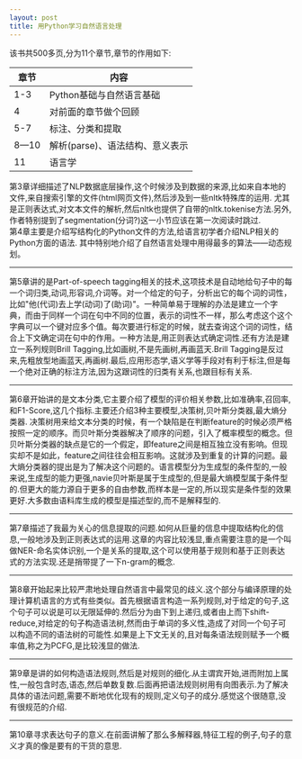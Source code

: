 ```yaml
---
layout: post
title: 用Python学习自然语言处理
---
```

该书共500多页,分为11个章节,章节的作用如下:  

| 章节 | 内容 |
| --- | ----------- |
| 1-3 | Python基础与自然语言基础 |
| 4 | 对前面的章节做个回顾 |
| 5-7 | 标注、分类和提取 |
| 8—10 | 解析(parse)、语法结构、意义表示 | 
| 11 | 语言学 |

第3章详细描述了NLP数据底层操作,这个时候涉及到数据的来源,比如来自本地的文件,来自搜索引擎的文件(html网页文件),然后涉及到一些nltk特殊库的运用.
尤其是正则表达式,对文本文件的解析,然后nltk也提供了自带的nltk.tokenise方法.另外,作者特别提到了segmentation(分词?)这一小节应该在第一次阅读时跳过.  
第4章主要是介绍写结构化的Python文件的方法,给语言初学者介绍NLP相关的Python方面的语法. 其中特别地介绍了自然语言处理中用得最多的算法——动态规划。 

---
第5章讲的是Part-of-speech tagging相关的技术,这项技术是自动地给句子中的每一个词归类,动词,形容词,介词等。对一个给定的句子，分析出它的每个词的词性，比如"他(代词)去上学(动词)了(助词)"。一种简单易于理解的办法是建立一个字典，而由于同样一个词在句中不同的位置，表示的词性不一样，那么考虑这个这个字典可以一个键对应多个值。每次要进行标定的时候，就去查询这个词的词性，结合上下文确定词在句中的作用。一种方法是,用正则表达式确定词性.还有方法是建立一系列规则Brill 
Tagging,比如画树,不是先画树,再画蓝天.Brill Tagging是反过来,先粗放型地画蓝天,再画树.最后,应用形态学,语义学等手段对有利于标注,但是每一个绝对正确的标注方法,因为这跟词性的归类有关系,也跟目标有关系.

---  
第6章开始讲的是文本分类,它主要介绍了模型的评价相关参数,比如准确率,召回率,和F1-Score,这几个指标.主要还介绍3种主要模型,决策树,贝叶斯分类器,最大熵分类器.
决策树用来给文本分类的时候，有一个缺陷是在判断feature的时候必须严格按照一定的顺序。而贝叶斯分类器解决了顺序的问题，引入了概率模型的概念。但贝叶斯分类器的缺点是它的一个假定，即feature之间是相互独立没有影响。但现实却不是如此，feature之间往往会相互影响。这就涉及到重复的计算的问题。最大熵分类器的提出是为了解决这个问题的。语言模型分为生成型的条件型的,一般来说,生成型的能力更强,navie贝叶斯是属于生成型的,但是最大熵模型属于条件型的.但更大的能力源自于更多的自由参数,而样本是一定的,所以现实是条件型的效果更好.大多数由语料库生成的模型是描述型的,而不是解释型的.

---  
第7章描述了我最为关心的信息提取的问题.如何从巨量的信息中提取结构化的信息,一般地涉及到正则表达式的运用.这章的内容比较浅显,重点需要注意的是一个叫做NER-命名实体识别,一个是关系的提取,这个可以使用基于规则和基于正则表达式的方法实现.还是捎带提了一下n-gram的概念.

---  
第8章开始起来比较严肃地处理自然语言中最常见的歧义.这个部分与编译原理的处理计算机语言的方式有些类似。首先根据语言构造一系列规则,对于给定的句子,这个句子可以说是可以无限延伸的.然后分为由下到上递归,或者由上而下shift-reduce,对给定的句子构造语法树,然而由于单词的多义性,造成了对同一个句子可以构造不同的语法树的可能性.如果是上下文无关的,且对每条语法规则赋予一个概率值,称之为PCFG,是比较浅显的做法.

---
第9章是讲的如何构造语法规则,然后是对规则的细化.从主谓宾开始,进而附加上属性,一般包含时态,语态,然后单数复数.后面再把语法规则树用有向图表示.为了解决具体的语法问题,需要不断地优化现有的规则,定义句子的成分.感觉这个很随意,没有很规范的介绍.

---
第10章寻求表达句子的意义.在前面讲解了那么多解释器,特征工程的例子,句子的意义才真的像是要有的干货的意思.



